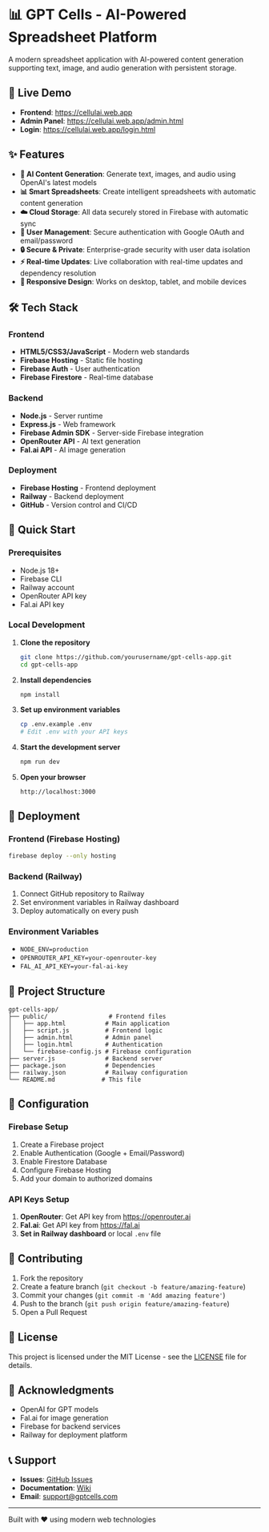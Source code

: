 # 📊 GPT Cells - AI-Powered Spreadsheet Platform

A modern spreadsheet application with AI-powered content generation supporting text, image, and audio generation with persistent storage.

## 🚀 Live Demo

- **Frontend**: https://cellulai.web.app
- **Admin Panel**: https://cellulai.web.app/admin.html
- **Login**: https://cellulai.web.app/login.html

## ✨ Features

- **🤖 AI Content Generation**: Generate text, images, and audio using OpenAI's latest models
- **📊 Smart Spreadsheets**: Create intelligent spreadsheets with automatic content generation
- **☁️ Cloud Storage**: All data securely stored in Firebase with automatic sync
- **👥 User Management**: Secure authentication with Google OAuth and email/password
- **🔒 Secure & Private**: Enterprise-grade security with user data isolation
- **⚡ Real-time Updates**: Live collaboration with real-time updates and dependency resolution
- **📱 Responsive Design**: Works on desktop, tablet, and mobile devices

## 🛠️ Tech Stack

### Frontend
- **HTML5/CSS3/JavaScript** - Modern web standards
- **Firebase Hosting** - Static file hosting
- **Firebase Auth** - User authentication
- **Firebase Firestore** - Real-time database

### Backend
- **Node.js** - Server runtime
- **Express.js** - Web framework
- **Firebase Admin SDK** - Server-side Firebase integration
- **OpenRouter API** - AI text generation
- **Fal.ai API** - AI image generation

### Deployment
- **Firebase Hosting** - Frontend deployment
- **Railway** - Backend deployment
- **GitHub** - Version control and CI/CD

## 🚀 Quick Start

### Prerequisites
- Node.js 18+
- Firebase CLI
- Railway account
- OpenRouter API key
- Fal.ai API key

### Local Development

1. **Clone the repository**
   ```bash
   git clone https://github.com/yourusername/gpt-cells-app.git
   cd gpt-cells-app
   ```

2. **Install dependencies**
   ```bash
   npm install
   ```

3. **Set up environment variables**
   ```bash
   cp .env.example .env
   # Edit .env with your API keys
   ```

4. **Start the development server**
   ```bash
   npm run dev
   ```

5. **Open your browser**
   ```
   http://localhost:3000
   ```

## 🚂 Deployment

### Frontend (Firebase Hosting)
```bash
firebase deploy --only hosting
```

### Backend (Railway)
1. Connect GitHub repository to Railway
2. Set environment variables in Railway dashboard
3. Deploy automatically on every push

### Environment Variables
- `NODE_ENV=production`
- `OPENROUTER_API_KEY=your-openrouter-key`
- `FAL_AI_API_KEY=your-fal-ai-key`

## 📁 Project Structure

```
gpt-cells-app/
├── public/                 # Frontend files
│   ├── app.html           # Main application
│   ├── script.js          # Frontend logic
│   ├── admin.html         # Admin panel
│   ├── login.html         # Authentication
│   └── firebase-config.js # Firebase configuration
├── server.js              # Backend server
├── package.json           # Dependencies
├── railway.json           # Railway configuration
└── README.md             # This file
```

## 🔧 Configuration

### Firebase Setup
1. Create a Firebase project
2. Enable Authentication (Google + Email/Password)
3. Enable Firestore Database
4. Configure Firebase Hosting
5. Add your domain to authorized domains

### API Keys Setup
1. **OpenRouter**: Get API key from https://openrouter.ai
2. **Fal.ai**: Get API key from https://fal.ai
3. **Set in Railway dashboard** or local `.env` file

## 🤝 Contributing

1. Fork the repository
2. Create a feature branch (`git checkout -b feature/amazing-feature`)
3. Commit your changes (`git commit -m 'Add amazing feature'`)
4. Push to the branch (`git push origin feature/amazing-feature`)
5. Open a Pull Request

## 📄 License

This project is licensed under the MIT License - see the [LICENSE](LICENSE) file for details.

## 🙏 Acknowledgments

- OpenAI for GPT models
- Fal.ai for image generation
- Firebase for backend services
- Railway for deployment platform

## 📞 Support

- **Issues**: [GitHub Issues](https://github.com/yourusername/gpt-cells-app/issues)
- **Documentation**: [Wiki](https://github.com/yourusername/gpt-cells-app/wiki)
- **Email**: support@gptcells.com

---

Built with ❤️ using modern web technologies

